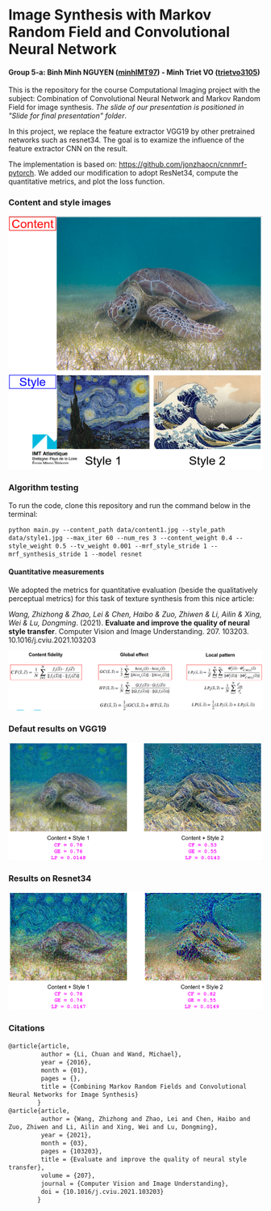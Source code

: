 # Image Synthesis with Markov Random Field and Convolutional Neural Network

#### Group 5-a: Binh Minh NGUYEN ([minhIMT97](https://github.com/minhIMT97)) - Minh Triet VO ([trietvo3105](https://github.com/trietvo3105))
This is the repository for the course Computational Imaging project with the subject: Combination of Convolutional Neural Network and Markov Random Field for image synthesis. *The slide of our presentation is positioned in "Slide for final presentation" folder*.

In this project, we replace the feature extractor VGG19 by other pretrained networks such as resnet34. The goal is to examize the influence of the feature extractor CNN on the result. 

The implementation is based on: https://github.com/jonzhaocn/cnnmrf-pytorch. We added our modification to adopt ResNet34, compute the quantitative metrics, and plot the loss function. 

### Content and style images

![Content and style used](images/CNNMRF-C&S.png)

### Algorithm testing

To run the code, clone this repository and run the command below in the terminal:

```
python main.py --content_path data/content1.jpg --style_path data/style1.jpg --max_iter 60 --num_res 3 --content_weight 0.4 --style_weight 0.5 --tv_weight 0.001 --mrf_style_stride 1 --mrf_synthesis_stride 1 --model resnet
```

#### Quantitative measurements
We adopted the metrics for quantitative evaluation (beside the qualitatively perceptual metrics) for this task of texture synthesis from this nice article: 

*Wang, Zhizhong & Zhao, Lei & Chen, Haibo & Zuo, Zhiwen & Li, Ailin & Xing, Wei & Lu, Dongming*. (2021). **Evaluate and improve the quality of neural style transfer**. Computer Vision and Image Understanding. 207. 103203. 10.1016/j.cviu.2021.103203

![Quantitative metrics](images/metrics.png)

### Defaut results on VGG19

![VGG result](images/CNNMRF-vgg19.png)

### Results on Resnet34

![Resnet34 result](images/CNNMRF-resnet34.png)

### Citations
```
@article{article,
         author = {Li, Chuan and Wand, Michael},
         year = {2016},
         month = {01},
         pages = {},
         title = {Combining Markov Random Fields and Convolutional Neural Networks for Image Synthesis}
        }
@article{article,
         author = {Wang, Zhizhong and Zhao, Lei and Chen, Haibo and Zuo, Zhiwen and Li, Ailin and Xing, Wei and Lu, Dongming},
         year = {2021},
         month = {03},
         pages = {103203},
         title = {Evaluate and improve the quality of neural style transfer},
         volume = {207},
         journal = {Computer Vision and Image Understanding},
         doi = {10.1016/j.cviu.2021.103203}
        }

```
